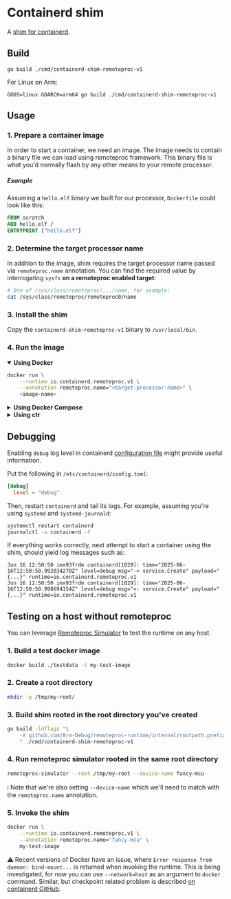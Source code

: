 # Containerd shim

A [shim for containerd](https://github.com/containerd/containerd/blob/main/core/runtime/v2/README.md#runtime-v2).


## Build

```shell
go build ./cmd/containerd-shim-remoteproc-v1
```

For Linux on Arm:

```shell
GOOS=linux GOARCH=arm64 go build ./cmd/containerd-shim-remoteproc-v1
```

## Usage

### 1. Prepare a container image

In order to start a container, we need an image. The image needs to contain a binary file we can load using remoteproc framework. This binary file is what you'd normally flash by any other means to your remote processor.

##### Example

Assuming a `hello.elf` binary we built for our processor, `Dockerfile` could look like this:


```Dockerfile
FROM scratch
ADD hello.elf /
ENTRYPOINT ["hello.elf"]
```

### 2. Determine the target processor name

In addition to the image, shim requires the target processor name passed via `remoteproc.name` annotation. You can find the required value by interrogating `sysfs` **on a remoteproc enabled target**:

```sh
# One of /sys/class/remoteproc/.../name, for example:
cat /sys/class/remoteproc/remoteproc0/name
```

### 3. Install the shim

Copy the `containerd-shim-remoteproc-v1` binary to `/usr/local/bin`.


### 4. Run the image

<details open>
<summary><strong>Using Docker</strong></summary>

```sh
docker run \
    --runtime io.containerd.remoteproc.v1 \
    --annotation remoteproc.name="<target-processor-name>" \
    <image-name>
```
</details>

<details>
<summary><strong>Using Docker Compose</strong></summary>

```yaml
services:
  hello:
    image: <image-name>
    runtime: io.containerd.remoteproc.v1
    annotations:
        remoteproc.name: <target-processor-name>
```

And then

```sh
docker compose up
```
</details>

<details>
<summary><strong>Using ctr</strong></summary>

```sh
ctr run \
    --runtime io.containerd.remoteproc.v1 \
    --annotation remoteproc.name="<target-processor-name>" \
    <image-name> <container-name>
```
</details>

## Debugging

Enabling `debug` log level in containerd [configuration file](https://github.com/containerd/containerd/blob/main/docs/man/containerd-config.toml.5.md) might provide useful information.

Put the following in `/etc/containerd/config.toml`:

```toml
[debug]
  level = "debug"
```

Then, restart `containerd` and tail its logs. For example, assuming you're using `systemd` and `systemd-journald`:

```sh
systemctl restart containerd
journalctl -u containerd -f
```

If everything works correctly, next attempt to start a container using the shim, should yield log messages such as:

```journalctl
Jun 16 12:50:50 imx93frdm containerd[1029]: time="2025-06-16T12:50:50.992034270Z" level=debug msg="-> service.Create" payload="{...}" runtime=io.containerd.remoteproc.v1
Jun 16 12:50:50 imx93frdm containerd[1029]: time="2025-06-16T12:50:50.998694154Z" level=debug msg="<- service.Create" payload="{...}" runtime=io.containerd.remoteproc.v1
```

## Testing on a host without remoteproc

You can leverage [Remoteproc Simulator](https://github.com/Arm-Debug/remoteproc-simulator) to test the runtime on any host.

### 1. Build a test docker image

```bash
docker build ./testdata -t my-test-image
```

### 2. Create a root directory

```bash
mkdir -p /tmp/my-root/
```

### 3. Build shim rooted in the root directory you've created

```bash
go build -ldflags "\
    -X github.com/Arm-Debug/remoteproc-runtime/internal/rootpath.prefix=/tmp/my-root \
    " ./cmd/containerd-shim-remoteproc-v1
```

### 4. Run remoteproc simulator rooted in the same root directory

```bash
remoteproc-simulator --root /tmp/my-root --device-name fancy-mcu
```

ℹ️ Note that we're also setting `--device-name` which we'll need to match with the `remoteproc.name` annotation.

### 5. Invoke the shim

```bash
docker run \
    --runtime io.containerd.remoteproc.v1 \
    --annotation remoteproc.name="fancy-mcu" \
    my-test-image
```

⚠️ Recent versions of Docker have an issue, where `Error response from daemon: bind-mount...` is returned when invoking the runtime. This is being investigated, for now you can use `--network=host` as an argument to `docker` command. Similar, but checkpoint related problem is described [on containerd GitHub](https://github.com/containerd/containerd/issues/12141).

